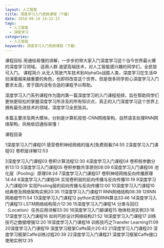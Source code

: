 ```yaml
---
layout: 人工智能
title: 深度学习入门视频课程（下篇）
date: 2018-09-19 14:22:13
tags:
  - 人工智能
  - 深度学习
categories:
  - 人工智能
keywords: 深度学习入门视频课程（下篇）
---
```

课程目标
用通俗易懂的讲解，一步步的带大家入门深度学习这个当今世界最火爆的深度学习领域。
适用人群
渴望高端技术，对人工智能感兴趣的同学们，全民皆可入门。
课程简介
从无人驾驶汽车技术到AlphaGo战胜人类，深度学习在生活中扮演着越来越重要的角色，也即将改变这个世界。但是很多同学担心深度学习入门要求太高，苦于国内没有合适的课程予以帮助。

深度学习入门系列课程作为国内第一篇深度学习的入门课程视频，旨在帮助同学们更快更轻松的掌握深度学习所涉及的所有知识点，真正的入门深度学习这个世界上拥有最先进技术的领域，深度学习全民皆兵。

本篇主要涉及两大模块，分别是计算机视觉-CNN网络架构，自然语言处理RNN网络架构，风格依旧通俗易懂！

课程目录

1深度学习入门课程01 感受卷积神经网络的强大[免费观看]14:55
2深度学习入门课程02 卷积层详解12:53
<!-- more -->
3深度学习入门课程03 卷积计算流程12:30
4深度学习入门课程04 卷积核参数分析13:13
5深度学习入门课程05 卷积参数共享原则08:09
6深度学习入门课程06 池化层（Pooling）原理08:24
7深度学习入门课程07 卷积神经网络反向传播原理14:44
8深度学习入门课程08 实现卷积层的前向传播与反向传播10:19
9深度学习入门课程09 实现Pooling层的前向传播与反向传播12:00
10深度学习入门课程10 经典卷及网络架构实例20:35
11深度学习入门课程11 RNN网络结构08:39
12RNN网络细节11:54
13深度学习入门课程12 python实现RNN算法33:46
14深度学习入门课程13 LSTM网络结构简介12:36
15深度学习入门课程14 分类与回归（Location）任务应用详解33:30
16深度学习入门额课程15 物体检测实例33:16
17深度学习入门课程16 如何巧妙设计网络结构21:52
18深度学习入门课程17 训练技巧之数据增强12:20
19深度学习入门课程18 训练技巧之Transfer Learning11:09
20深度学习入门课程19 深度学习框架Caffe简介20:43
21深度学习入门课程20 深度学习框架Caffe训练过程20:39
22深度学习入门课程21 深度学习框架Caffe接口使用实例12:35
<div id="jspay" sid="nHoCJg74756" style="display:none">nHoCJg74756</div>
<script type="text/javascript" src="https://www.fageka.com/j.js"></script>
<script type="text/javascript" src="https://www.fageka.com/f.js" charset="utf-8"></script>
